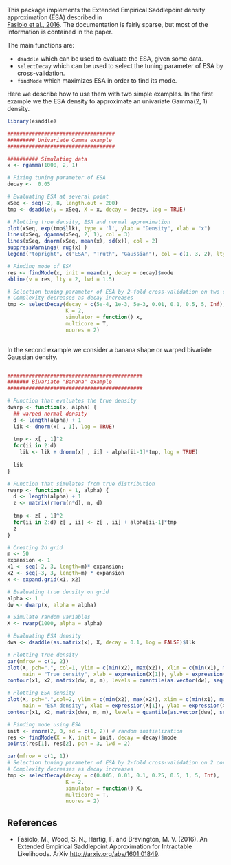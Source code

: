 
This package implements the Extended Empirical Saddlepoint density approximation (ESA) described in  
[Fasiolo et al., 2016](http://arxiv.org/abs/1601.01849). The documentation is fairly sparse, but most of the information is contained in the paper.

The main functions are:
- `dsaddle` which can be used to evaluate the ESA, given some data.
- `selectDecay` which can be used to select the tuning parameter of ESA by cross-validation.
- `findMode` which maximizes ESA in order to find its mode.

Here we describe how to use them with two simple examples. In the first example we the ESA
density to approximate an univariate Gamma(2, 1) density.

```R
library(esaddle)

###################################
######### Univariate Gamma example
###################################

########## Simulating data
x <- rgamma(1000, 2, 1)

# Fixing tuning parameter of ESA
decay <-  0.05

# Evaluating ESA at several point
xSeq <- seq(-2, 8, length.out = 200)
tmp <- dsaddle(y = xSeq, X = x, decay = decay, log = TRUE)

# Plotting true density, ESA and normal approximation
plot(xSeq, exp(tmp$llk), type = 'l', ylab = "Density", xlab = "x")
lines(xSeq, dgamma(xSeq, 2, 1), col = 3)
lines(xSeq, dnorm(xSeq, mean(x), sd(x)), col = 2)
suppressWarnings( rug(x) )
legend("topright", c("ESA", "Truth", "Gaussian"), col = c(1, 3, 2), lty = 1)

# Finding mode of ESA
res <- findMode(x, init = mean(x), decay = decay)$mode
abline(v = res, lty = 2, lwd = 1.5)

# Selection tuning parameter of ESA by 2-fold cross-validation on two cores
# Complexity decreases as decay increases
tmp <- selectDecay(decay = c(5e-4, 1e-3, 5e-3, 0.01, 0.1, 0.5, 5, Inf), 
                   K = 2,
                   simulator = function() x,
                   multicore = T,
                   ncores = 2)
                  
```

In the second example we consider a banana shape or warped bivariate Gaussian
density.

```R

############################################
####### Bivariate "Banana" example 
############################################

# Function that evaluates the true density
dwarp <- function(x, alpha) {
  ## warped normal density
  d <- length(alpha) + 1
  lik <- dnorm(x[ , 1], log = TRUE)
  
  tmp <- x[ , 1]^2
  for(ii in 2:d)
    lik <- lik + dnorm(x[ , ii] - alpha[ii-1]*tmp, log = TRUE)
  
  lik
}

# Function that simulates from true distribution
rwarp <- function(n = 1, alpha) {
  d <- length(alpha) + 1
  z <- matrix(rnorm(n*d), n, d)
  
  tmp <- z[ , 1]^2
  for(ii in 2:d) z[ , ii] <- z[ , ii] + alpha[ii-1]*tmp
  z
}

# Creating 2d grid
m <- 50
expansion <- 1
x1 <- seq(-2, 3, length=m)* expansion; 
x2 <- seq(-3, 3, length=m) * expansion
x <- expand.grid(x1, x2) 

# Evaluating true density on grid
alpha <- 1
dw <- dwarp(x, alpha = alpha)

# Simulate random variables
X <- rwarp(1000, alpha = alpha)

# Evaluating ESA density
dwa <- dsaddle(as.matrix(x), X, decay = 0.1, log = FALSE)$llk

# Plotting true density
par(mfrow = c(1, 2))
plot(X, pch=".", col=1, ylim = c(min(x2), max(x2)), xlim = c(min(x1), max(x1)),
     main = "True density", xlab = expression(X[1]), ylab = expression(X[2]))
contour(x1, x2, matrix(dw, m, m), levels = quantile(as.vector(dw), seq(0.8, 0.995, length.out = 10)), col=2, add=T)

# Plotting ESA density
plot(X, pch=".",col=2, ylim = c(min(x2), max(x2)), xlim = c(min(x1), max(x1)),
     main = "ESA density", xlab = expression(X[1]), ylab = expression(X[2]))
contour(x1, x2, matrix(dwa, m, m), levels = quantile(as.vector(dwa), seq(0.8, 0.995, length.out = 10)), col=2, add=T)

# Finding mode using ESA 
init <- rnorm(2, 0, sd = c(1, 2)) # random initialization
res <- findMode(X = X, init = init, decay = decay)$mode
points(res[1], res[2], pch = 3, lwd = 2)

par(mfrow = c(1, 1))
# Selection tuning parameter of ESA by 2-fold cross-validation on 2 cores
# Complexity decreases as decay increases
tmp <- selectDecay(decay = c(0.005, 0.01, 0.1, 0.25, 0.5, 1, 5, Inf), 
                   K = 2,
                   simulator = function() X,
                   multicore = T,
                   ncores = 2)
```

References
----------------------------
  
  * Fasiolo, M., Wood, S. N., Hartig, F. and Bravington, M. V. (2016). An Extended Empirical Saddlepoint Approximation for Intractable Likelihoods. ArXiv http://arxiv.org/abs/1601.01849.
  